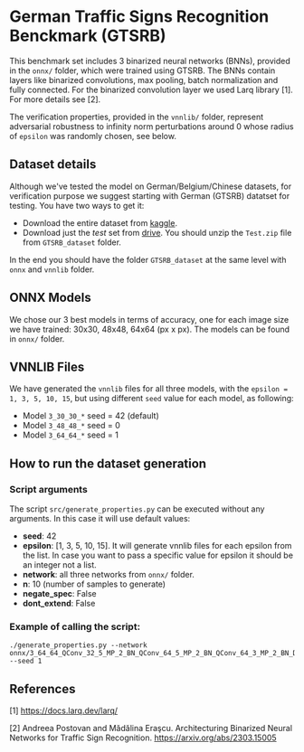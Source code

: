 # German Traffic Signs Recognition Benckmark (GTSRB)

This benchmark set includes 3 binarized neural networks (BNNs), provided in the `onnx/` folder, which were trained using GTSRB. The BNNs contain layers like binarized convolutions, max pooling, batch normalization and fully connected. For the binarized convolution layer we used Larq library [1]. For more details see [2].

The verification properties, provided in the `vnnlib/` folder, represent adversarial robustness to infinity norm perturbations around 0 whose radius of `epsilon` was randomly chosen, see below.

## Dataset details
Although we've tested the model on German/Belgium/Chinese datasets, for verification purpose we suggest starting with German (GTSRB) datatset for testing. You have two ways to get it:
  - Download the entire dataset from [kaggle](https://www.kaggle.com/datasets/meowmeowmeowmeowmeow/gtsrb-german-traffic-sign?datasetId=82373&language=Python).
  - Download just the *test* set from [drive](https://drive.google.com/drive/folders/1vKvawIPsUdAddezZudXJ6HRJ1TtmbOw0?usp=sharing). You should unzip the `Test.zip` file from `GTSRB_dataset` folder.

In the end you should have the folder `GTSRB_dataset` at the same level with `onnx` and `vnnlib` folder.

## ONNX Models
We chose our 3 best models in terms of accuracy, one for each image size we have trained: 30x30, 48x48, 64x64 (px x px). The models can be found in `onnx/` folder.

## VNNLIB Files
We have generated the `vnnlib` files for all three models, with the `epsilon = 1, 3, 5, 10, 15`, but using different `seed` value for each model, as following:
  - Model `3_30_30_*` seed = 42 (default)
  - Model `3_48_48_*` seed = 0
  - Model `3_64_64_*` seed = 1

## How to run the dataset generation

### Script arguments
The script `src/generate_properties.py` can be executed without any arguments.
In this case it will use default values:
  - **seed**: 42
  - **epsilon**: [1, 3, 5, 10, 15]. It will generate vnnlib files for each epsilon from the list. In case you want to pass a specific value for epsilon it should be an integer not a list.
  - **network**: all three networks from `onnx/` folder.
  - **n**: 10 (number of samples to generate)
  - **negate_spec**: False
  - **dont_extend**: False

### Example of calling the script:
```
./generate_properties.py --network onnx/3_64_64_QConv_32_5_MP_2_BN_QConv_64_5_MP_2_BN_QConv_64_3_MP_2_BN_Dense_1024_BN_Dense_43_ep_30.onnx --seed 1
```
## References
[1] https://docs.larq.dev/larq/

[2] Andreea Postovan and Mădălina Eraşcu. Architecturing Binarized Neural Networks for Traffic Sign Recognition. https://arxiv.org/abs/2303.15005
